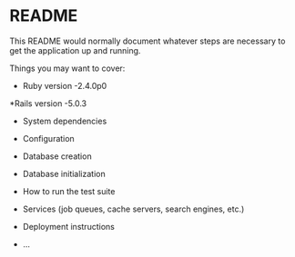 # README

This README would normally document whatever steps are necessary to get the
application up and running.

Things you may want to cover:

* Ruby version
	-2.4.0p0

*Rails version
	-5.0.3

* System dependencies

* Configuration

* Database creation

* Database initialization

* How to run the test suite

* Services (job queues, cache servers, search engines, etc.)

* Deployment instructions

* ...
